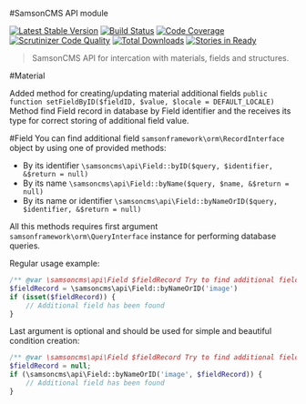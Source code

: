 #SamsonCMS API module  

[![Latest Stable Version](https://poser.pugx.org/samsoncms/api/v/stable.svg)](https://packagist.org/packages/samsoncms/material)
[![Build Status](https://scrutinizer-ci.com/g/samsoncms/api/badges/build.png?b=master)](https://scrutinizer-ci.com/g/samsoncms/api/build-status/master)
[![Code Coverage](https://scrutinizer-ci.com/g/samsoncms/api/badges/coverage.png?b=master)](https://scrutinizer-ci.com/g/samsoncms/api/?branch=master)
[![Scrutinizer Code Quality](https://scrutinizer-ci.com/g/samsoncms/api/badges/quality-score.png?b=master)](https://scrutinizer-ci.com/g/samsoncms/api/?branch=master) 
[![Total Downloads](https://poser.pugx.org/samsoncms/api/downloads.svg)](https://packagist.org/packages/samsoncms/material)
[![Stories in Ready](https://badge.waffle.io/samsoncms/material.png?label=ready&title=Ready)](https://waffle.io/samsoncms/material)

> SamsonCMS API for intercation with materials, fields and structures.

#Material

Added method for creating/updating material additional fields 
```public function setFieldByID($fieldID, $value, $locale = DEFAULT_LOCALE)```
Method find Field record in database by Field identifier and the receives its type for
correct storing of additional field value.

#Field
You can find additional field ```samsonframework\orm\RecordInterface``` object by using one of provided methods:
* By its identifier ```\samsoncms\api\Field::byID($query, $identifier, &$return = null)```
* By its name ```\samsoncms\api\Field::byName($query, $name, &$return = null)```
* By its name or identifier ```\samsoncms\api\Field::byNameOrID($query, $identifier, &$return = null)```

All this methods requires first argument ```samsonframework\orm\QueryInterface``` instance for performing
database queries. 

Regular usage example:
```php
/** @var \samsoncms\api\Field $fieldRecord Try to find additional field record */
$fieldRecord = \samsoncms\api\Field::byNameOrID('image')
if (isset($fieldRecord)) {
    // Additional field has been found
}
```

Last argument is optional and should be used for simple and beautiful condition creation:
```php
/** @var \samsoncms\api\Field $fieldRecord Try to find additional field record */
$fieldRecord = null;
if (\samsoncms\api\Field::byNameOrID('image', $fieldRecord)) {
    // Additional field has been found
}
```
